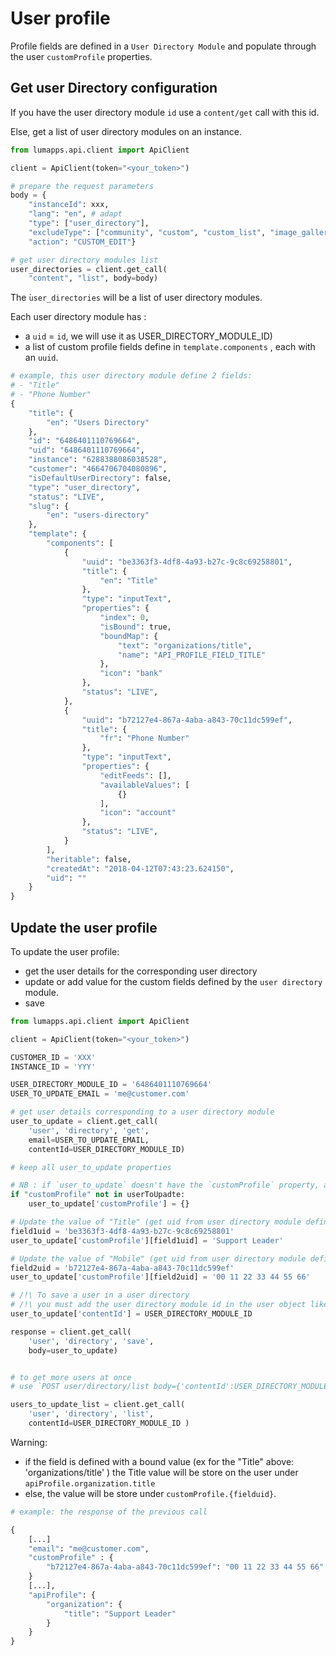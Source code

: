# User profile

Profile fields are defined in a `User Directory Module` and populate through the user `customProfile` properties.

## Get user Directory configuration

If you have the user directory module `id` use a `content/get` call with this id.

Else, get a list of user directory modules on an instance.

```python
from lumapps.api.client import ApiClient

client = ApiClient(token="<your_token>")

# prepare the request parameters
body = {
    "instanceId": xxx,
    "lang": "en", # adapt
    "type": ["user_directory"],
    "excludeType": ["community", "custom", "custom_list", "image_gallery", "menu", "news", "news_list", "page", "post"],
    "action": "CUSTOM_EDIT"}

# get user directory modules list
user_directories = client.get_call(
    "content", "list", body=body)
```

The ̀`user_directories` will be a list of user directory modules.

Each user directory module has :
- a `uid` = `id`, we will use it as USER_DIRECTORY_MODULE_ID)
- a list of custom profile fields define in `template.components` , each with an `uuid`.

```python
# example, this user directory module define 2 fields:
# - "Title"
# - "Phone Number"
{
    "title": {
        "en": "Users Directory"
    },
    "id": "6486401110769664",
    "uid": "6486401110769664",
    "instance": "6288388086038528",
    "customer": "4664706704080896",
    "isDefaultUserDirectory": false,
    "type": "user_directory",
    "status": "LIVE",
    "slug": {
        "en": "users-directory"
    },
    "template": {
        "components": [
            {
                "uuid": "be3363f3-4df8-4a93-b27c-9c8c69258801",
                "title": {
                    "en": "Title"
                },
                "type": "inputText",
                "properties": {
                    "index": 0,
                    "isBound": true,
                    "boundMap": {
                        "text": "organizations/title",
                        "name": "API_PROFILE_FIELD_TITLE"
                    },
                    "icon": "bank"
                },
                "status": "LIVE",
            },
            {
                "uuid": "b72127e4-867a-4aba-a843-70c11dc599ef",
                "title": {
                    "fr": "Phone Number"
                },
                "type": "inputText",
                "properties": {
                    "editFeeds": [],
                    "availableValues": [
                        {}
                    ],
                    "icon": "account"
                },
                "status": "LIVE",
            }
        ],
        "heritable": false,
        "createdAt": "2018-04-12T07:43:23.624150",
        "uid": ""
    }
}
```


## Update the user profile

To update the user profile:
- get the user details for the corresponding user directory
- update or add value for the custom fields defined by the `user directory` module.
- save

```python
from lumapps.api.client import ApiClient

client = ApiClient(token="<your_token>")

CUSTOMER_ID = 'XXX'
INSTANCE_ID = 'YYY'

USER_DIRECTORY_MODULE_ID = '6486401110769664'
USER_TO_UPDATE_EMAIL = 'me@customer.com'

# get user details corresponding to a user directory module
user_to_update = client.get_call(
    'user', 'directory', 'get',
    email=USER_TO_UPDATE_EMAIL,
    contentId=USER_DIRECTORY_MODULE_ID)

# keep all user_to_update properties

# NB : if `user_to_update` doesn't have the `customProfile` property, add it
if "customProfile" not in userToUpadte:
    user_to_update['customProfile'] = {}

# Update the value of "Title" (get uid from user directory module definition).
field1uid = 'be3363f3-4df8-4a93-b27c-9c8c69258801'
user_to_update['customProfile'][field1uid] = 'Support Leader'

# Update the value of "Mobile" (get uid from user directory module definition).
field2uid = 'b72127e4-867a-4aba-a843-70c11dc599ef'
user_to_update['customProfile'][field2uid] = '00 11 22 33 44 55 66'

# /!\ To save a user in a user directory
# /!\ you must add the user directory module id in the user object like this:
user_to_update['contentId'] = USER_DIRECTORY_MODULE_ID

response = client.get_call(
    'user', 'directory', 'save',
    body=user_to_update)
```

```python

# to get more users at once
# use `POST user/directory/list body={'contentId':USER_DIRECTORY_MODULE_ID }`

users_to_update_list = client.get_call(
    'user', 'directory', 'list',
    contentId=USER_DIRECTORY_MODULE_ID )

```

Warning:

- if the field is defined with a bound value (ex for the "Title" above: 'organizations/title' ) the Title value will be store on the user under `apiProfile.organization.title`
- else, the value will be store under `customProfile.{fielduid}`.

```python
# example: the response of the previous call

{ 
    [...]
    "email": "me@customer.com",
    "customProfile" : {
        "b72127e4-867a-4aba-a843-70c11dc599ef": "00 11 22 33 44 55 66"
    }
    [...],
    "apiProfile": {
        "organization": {
            "title": "Support Leader"
        }
    }
}
```




